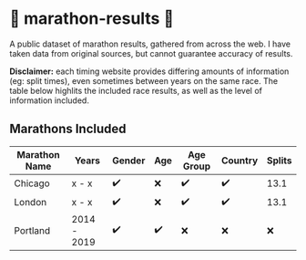 # :checkered_flag: marathon-results :runner:
A public dataset of marathon results, gathered from across the web.  I have taken data from original sources, but cannot guarantee accuracy of results.

**Disclaimer:** each timing website provides differing amounts of information (eg: split times), even sometimes between years on the same race.  The table below highlits the included race results, as well as the level of information included.

## Marathons Included

|Marathon Name | Years | Gender | Age | Age Group | Country | Splits
|---|---|---|---|---|---|---|
|Chicago| x - x | :heavy_check_mark: | :x: | :heavy_check_mark: | :heavy_check_mark: | 13.1
|London| x - x | :heavy_check_mark: | :x: | :heavy_check_mark: | :heavy_check_mark: | 13.1
|Portland | 2014 - 2019 | :heavy_check_mark:| :heavy_check_mark: | :x: | :x: | :x:
